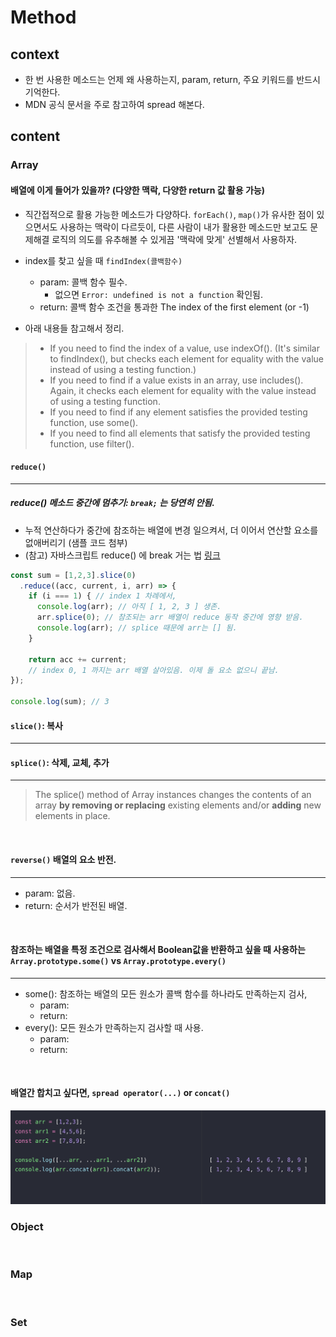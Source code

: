# Method

## context
- 한 번 사용한 메소드는 언제 왜 사용하는지, param, return, 주요 키워드를 반드시 기억한다.
- MDN 공식 문서을 주로 참고하여 spread 해본다.

## content

### Array

#### 배열에 이게 들어가 있을까? (다양한 맥락, 다양한 return 값 활용 가능)
- 직간접적으로 활용 가능한 메소드가 다양하다. `forEach()`, `map()`가 유사한 점이 있으면서도 사용하는 맥락이 다르듯이, 다른 사람이 내가 활용한 메소드만 보고도 문제해결 로직의 의도를 유추해볼 수 있게끔 '맥락에 맞게' 선별해서 사용하자.

- index를 찾고 싶을 때 `findIndex(콜백함수)`
  - param: 콜백 함수 필수. 
    - 없으면 `Error: undefined is not a function` 확인됨.
  - return: 콜백 함수 조건을 통과한 The index of the first element (or -1)

- 아래 내용들 참고해서 정리.
> - If you need to find the index of a value, use indexOf(). (It's similar to findIndex(), but checks each element for equality with the value instead of using a testing function.)
> - If you need to find if a value exists in an array, use includes(). Again, it checks each element for equality with the value instead of using a testing function.
> - If you need to find if any element satisfies the provided testing function, use some().
> - If you need to find all elements that satisfy the provided testing function, use filter().



#### `reduce()`
---
##### reduce() 메소드 중간에 멈추기: `break;` 는 당연히 안됨. 
- 누적 연산하다가 중간에 참조하는 배열에 변경 일으켜서, 더 이어서 연산할 요소를 없애버리기 (샘플 코드 첨부)
- (참고) 자바스크립트 reduce() 에 break 거는 법 [링크](https://inpa.tistory.com/entry/JS-%F0%9F%9A%80-reduce-break-%ED%95%98%EB%8A%94-%EB%B2%95-How-to-early-break-reduce)

```js
const sum = [1,2,3].slice(0)
  .reduce((acc, current, i, arr) => {
    if (i === 1) { // index 1 차례에서,
      console.log(arr); // 아직 [ 1, 2, 3 ] 생존.
      arr.splice(0); // 참조되는 arr 배열이 reduce 동작 중간에 영향 받음.
      console.log(arr); // splice 때문에 arr는 [] 됨.
    }

    return acc += current; 
    // index 0, 1 까지는 arr 배열 살아있음. 이제 돌 요소 없으니 끝남.
});

console.log(sum); // 3 
```

#### `slice()`: 복사
---

#### `splice()`: 삭제, 교체, 추가
---
> The splice() method of Array instances changes the contents of an array **by removing or replacing** existing elements and/or **adding** new elements in place.


<br>

#### `reverse()` 배열의 요소 반전.
---
- param: 없음.
- return: 순서가 반전된 배열.

<br>

#### 참조하는 배열을 특정 조건으로 검사해서 Boolean값을 반환하고 싶을 때 사용하는 `Array.prototype.some()` vs `Array.prototype.every()`
---
- some(): 참조하는 배열의 모든 원소가 콜백 함수를 하나라도 만족하는지 검사, 
  - param:
  - return:
- every(): 모든 원소가 만족하는지 검사할 때 사용.
  - param:
  - return:

<br>

#### 배열간 합치고 싶다면, `spread operator(...)` or `concat()`
![js-method-concat-spread](/src/image/js-method-concat-spread.png)

### Object

<br>

### Map

<br>

### Set

<br>
